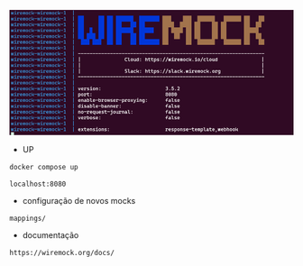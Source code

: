 ![Descrição da imagem](wiremock.png)

- UP

```
docker compose up
```

```
localhost:8080
```

- configuração de novos mocks

```
mappings/
```

- documentação

```
https://wiremock.org/docs/
```

